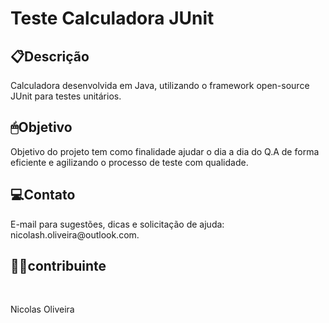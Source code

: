 <h1>Teste Calculadora JUnit</h1>


<h2>📋Descrição</h2>

Calculadora desenvolvida em Java, utilizando o framework open-source JUnit para testes unitários.<br>

<h2>🖱Objetivo</h2>

Objetivo do projeto tem como finalidade ajudar o dia a dia do Q.A de forma eficiente e agilizando o processo de teste com qualidade.

<h2>💻Contato</h2>
E-mail para sugestões, dicas e solicitação de ajuda: nicolash.oliveira@outlook.com.


<h2>👨‍💻contribuinte</h2><br>

Nicolas Oliveira
